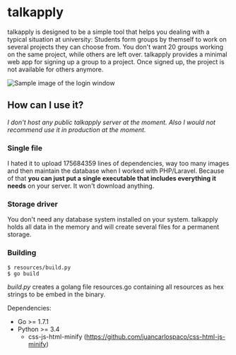 # talkapply
talkapply is designed to be a simple tool that helps you dealing with a typical situation at university: 
Students form groups by themself to work on several projects they can choose from. 
You don't want 20 groups working on the same project, while others are left over. 
talkapply provides a minimal web app for signing up a group to a project. 
Once signed up, the project is not available for others anymore.

![Sample image of the login window](http://i.imgur.com/CDJ7vWp.png)

## How can I use it?
*I don't host any public talkapply server at the moment. Also I would not recommend use it in production at the moment.*

### Single file
I hated it to upload 175684359 lines of dependencies, way too many images and then maintain the database when I worked with PHP/Laravel. 
Because of that **you can just put a single executable that includes everything it needs** on your server. It won't download anything.

### Storage driver
You don't need any database system installed on your system. talkapply holds all data in the memory and will create several files for a permanent storage.

### Building
``` 
$ resources/build.py 
$ go build
```

*build.py* creates a golang file resources.go containing all resources as hex strings to be embed in the binary.

Dependencies:
* Go >= 1.7.1
* Python >= 3.4
  * css-js-html-minify (https://github.com/juancarlospaco/css-html-js-minify)
